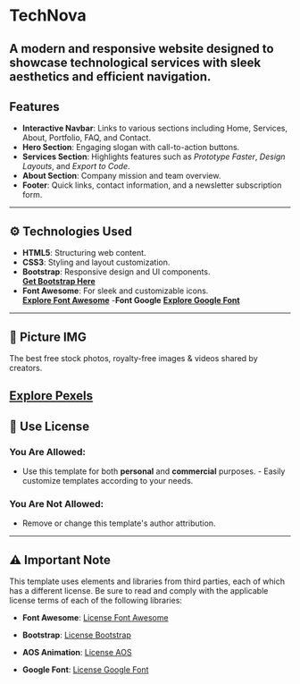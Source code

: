 # TechNova

A modern and responsive website designed to showcase technological services with sleek aesthetics and efficient navigation.
---
## Features
- **Interactive Navbar**: Links to various sections including Home, Services, About, Portfolio, FAQ, and Contact.
- **Hero Section**: Engaging slogan with call-to-action buttons.
- **Services Section**: Highlights features such as *Prototype Faster*, *Design Layouts*, and *Export to Code*.
- **About Section**: Company mission and team overview.
- **Footer**: Quick links, contact information, and a newsletter subscription form.
---
## ⚙️ Technologies Used
- **HTML5**: Structuring web content.
- **CSS3**: Styling and layout customization.
- **Bootstrap**: Responsive design and UI components.  
  **[Get Bootstrap Here](https://getbootstrap.com/)**
- **Font Awesome**: For sleek and customizable icons.  
  **[Explore Font Awesome](https://fontawesome.com/)**
-**Font Google**
  **[Explore Google Font](https://fonts.google.com/)**
---
## 📸 Picture IMG

The best free stock photos, royalty-free images & videos shared by creators.

**[Explore Pexels](https://www.pexels.com/id-id/)**
---
## 📜 Use License
### You Are Allowed:
- Use this template for both **personal** and **commercial** purposes. - Easily customize templates according to your needs.

### You Are Not Allowed: 
- Remove or change this template's author attribution.
---
## ⚠️ Important Note
This template uses elements and libraries from third parties, each of which has a different license. Be sure to read and comply with the applicable license terms of each of the following libraries:

- **Font Awesome**: [License Font Awesome](https://fontawesome.com/license/free)

- **Bootstrap**: [License Bootstrap](https://getbootstrap.com/docs/5.0/getting-started/introduction/#license)

- **AOS Animation**: [License AOS](https://github.com/michalsnik/aos/blob/master/LICENSE)

- **Google Font**: [License Google Font](https://fonts.google.com/knowledge/glossary/licensing)
